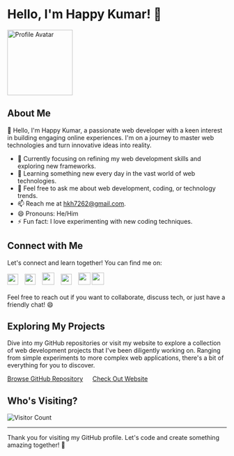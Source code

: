 # Hello, I'm Happy Kumar! 🌟

<img src="https://avatars.githubusercontent.com/u/85684143?v=4" alt="Profile Avatar" width="150">

## About Me

👋 Hello, I'm Happy Kumar, a passionate web developer with a keen interest in building engaging online experiences. I'm on a journey to master web technologies and turn innovative ideas into reality.

- 🔭 Currently focusing on refining my web development skills and exploring new frameworks.
- 🌱 Learning something new every day in the vast world of web technologies.
- 💬 Feel free to ask me about web development, coding, or technology trends.
- 📫 Reach me at [hkh7262@gmail.com](mailto:hkh7262@gmail.com).
- 😄 Pronouns: He/Him
- ⚡ Fun fact: I love experimenting with new coding techniques.

## Connect with Me

Let's connect and learn together! You can find me on:

<div>
  <a href="https://facebook.com/ImHappyKumar/"><img src="https://raw.githubusercontent.com/dheereshagrwal/colored-icons/master/svg/facebook.svg" width="25px"></a> &ensp;
  <a href="https://instagram.com/happykumarofficial/"><img src="https://raw.githubusercontent.com/dheereshagrwal/colored-icons/master/svg/instagram.svg" width="25px"></a> &ensp;
  <a href="https://twitter.com/ImHappyKumar/"><img src="https://raw.githubusercontent.com/dheereshagrwal/colored-icons/master/svg/twitter.svg" width="28px"></a> &ensp;
  <a href="https://t.me/ImHappyKumar"><img src="https://raw.githubusercontent.com/dheereshagrwal/colored-icons/master/svg/telegram.svg" width="25px"></a> &ensp;
  <a href="https://www.linkedin.com/in/ImHappyKumar/"><img src="https://raw.githubusercontent.com/dheereshagrwal/colored-icons/master/svg/linkedin.svg" width="28px"></a>
  <a href="https://www.linkedin.com/in/ImHappyKumar/"><img src="https://raw.githubusercontent.com/FortAwesome/Font-Awesome/6.x/svgs/solid/globe.svg" style="color: blue;" width="28px"></a>
</div>
<br>
Feel free to reach out if you want to collaborate, discuss tech, or just have a friendly chat! 😄

## Exploring My Projects

Dive into my GitHub repositories or visit my website to explore a collection of web development projects that I've been diligently working on. Ranging from simple experiments to more complex web applications, there's a bit of everything for you to discover.

[Browse GitHub Repository](https://github.com/ImHappyKumar?tab=repositories/) &emsp;
[Check Out Website](https://happykumar.in/)

## Who's Visiting?

![Visitor Count](https://visitor-badge.laobi.icu/badge?page_id=ImHappyKumar.ImHappyKumar)
  
---

Thank you for visiting my GitHub profile. Let's code and create something amazing together! 🚀

